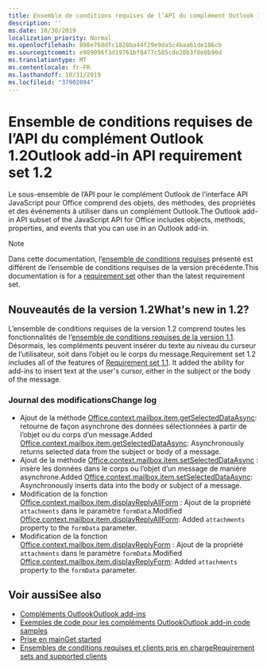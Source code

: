 ```yaml
---
title: Ensemble de conditions requises de l’API du complément Outlook 1.2
description: ''
ms.date: 10/30/2019
localization_priority: Normal
ms.openlocfilehash: 898e768dfc1828ba44f29e9da5c4baa61de186cb
ms.sourcegitcommit: e989096f3d19761bf8477c585cde20b3f8e0b90d
ms.translationtype: MT
ms.contentlocale: fr-FR
ms.lasthandoff: 10/31/2019
ms.locfileid: "37902094"
---
```

# <a name="outlook-add-in-api-requirement-set-12"></a><span data-ttu-id="4a149-102">Ensemble de conditions requises de l’API du complément Outlook 1.2</span><span class="sxs-lookup"><span data-stu-id="4a149-102">Outlook add-in API requirement set 1.2</span></span>

<span data-ttu-id="4a149-103">Le sous-ensemble de l’API pour le complément Outlook de l’interface API JavaScript pour Office comprend des objets, des méthodes, des propriétés et des événements à utiliser dans un complément Outlook.</span><span class="sxs-lookup"><span data-stu-id="4a149-103">The Outlook add-in API subset of the JavaScript API for Office includes objects, methods, properties, and events that you can use in an Outlook add-in.</span></span>

> [!NOTE]
> <span data-ttu-id="4a149-104">Dans cette documentation, l’[ensemble de conditions requises](/office/dev/add-ins/reference/requirement-sets/outlook-api-requirement-sets) présenté est différent de l’ensemble de conditions requises de la version précédente.</span><span class="sxs-lookup"><span data-stu-id="4a149-104">This documentation is for a [requirement set](/office/dev/add-ins/reference/requirement-sets/outlook-api-requirement-sets) other than the latest requirement set.</span></span> 

## <a name="whats-new-in-12"></a><span data-ttu-id="4a149-105">Nouveautés de la version 1.2</span><span class="sxs-lookup"><span data-stu-id="4a149-105">What's new in 1.2?</span></span>

<span data-ttu-id="4a149-p101">L’ensemble de conditions requises de la version 1.2 comprend toutes les fonctionnalités de l’[ensemble de conditions requises de la version 1.1](../requirement-set-1.1/outlook-requirement-set-1.1.md). Désormais, les compléments peuvent insérer du texte au niveau du curseur de l’utilisateur, soit dans l’objet ou le corps du message.</span><span class="sxs-lookup"><span data-stu-id="4a149-p101">Requirement set 1.2 includes all of the features of [Requirement set 1.1](../requirement-set-1.1/outlook-requirement-set-1.1.md). It added the ability for add-ins to insert text at the user's cursor, either in the subject or the body of the message.</span></span>

### <a name="change-log"></a><span data-ttu-id="4a149-108">Journal des modifications</span><span class="sxs-lookup"><span data-stu-id="4a149-108">Change log</span></span>

- <span data-ttu-id="4a149-109">Ajout de la méthode [Office.context.mailbox.item.getSelectedDataAsync](office.context.mailbox.item.md#getselecteddataasynccoerciontype-options-callback--string): retourne de façon asynchrone des données sélectionnées à partir de l’objet ou du corps d’un message.</span><span class="sxs-lookup"><span data-stu-id="4a149-109">Added [Office.context.mailbox.item.getSelectedDataAsync](office.context.mailbox.item.md#getselecteddataasynccoerciontype-options-callback--string): Asynchronously returns selected data from the subject or body of a message.</span></span>
- <span data-ttu-id="4a149-110">Ajout de la méthode [Office.context.mailbox.item.setSelectedDataAsync](office.context.mailbox.item.md#setselecteddataasyncdata-options-callback) : insère les données dans le corps ou l’objet d’un message de manière asynchrone.</span><span class="sxs-lookup"><span data-stu-id="4a149-110">Added [Office.context.mailbox.item.setSelectedDataAsync](office.context.mailbox.item.md#setselecteddataasyncdata-options-callback): Asynchronously inserts data into the body or subject of a message.</span></span>
- <span data-ttu-id="4a149-111">Modification de la fonction [Office.context.mailbox.item.displayReplyAllForm](office.context.mailbox.item.md#displayreplyallformformdata-callback) : Ajout de la propriété `attachments` dans le paramètre `formData`.</span><span class="sxs-lookup"><span data-stu-id="4a149-111">Modified [Office.context.mailbox.item.displayReplyAllForm](office.context.mailbox.item.md#displayreplyallformformdata-callback): Added `attachments` property to the `formData` parameter.</span></span>
- <span data-ttu-id="4a149-112">Modification de la fonction [Office.context.mailbox.item.displayReplyForm](office.context.mailbox.item.md#displayreplyformformdata-callback) : Ajout de la propriété `attachments` dans le paramètre `formData`.</span><span class="sxs-lookup"><span data-stu-id="4a149-112">Modified [Office.context.mailbox.item.displayReplyForm](office.context.mailbox.item.md#displayreplyformformdata-callback): Added `attachments` property to the `formData` parameter.</span></span>

## <a name="see-also"></a><span data-ttu-id="4a149-113">Voir aussi</span><span class="sxs-lookup"><span data-stu-id="4a149-113">See also</span></span>

- [<span data-ttu-id="4a149-114">Compléments Outlook</span><span class="sxs-lookup"><span data-stu-id="4a149-114">Outlook add-ins</span></span>](/outlook/add-ins/)
- [<span data-ttu-id="4a149-115">Exemples de code pour les compléments Outlook</span><span class="sxs-lookup"><span data-stu-id="4a149-115">Outlook add-in code samples</span></span>](https://developer.microsoft.com/outlook/gallery/?filterBy=Outlook,Samples,Add-ins)
- [<span data-ttu-id="4a149-116">Prise en main</span><span class="sxs-lookup"><span data-stu-id="4a149-116">Get started</span></span>](/outlook/add-ins/quick-start)
- [<span data-ttu-id="4a149-117">Ensembles de conditions requises et clients pris en charge</span><span class="sxs-lookup"><span data-stu-id="4a149-117">Requirement sets and supported clients</span></span>](../../requirement-sets/outlook-api-requirement-sets.md)
